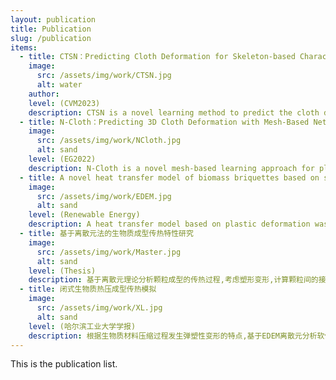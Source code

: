 ```yaml
---
layout: publication
title: Publication
slug: /publication
items:
  - title: CTSN：Predicting Cloth Deformation for Skeleton-based Characters with a Two-stream Skinning Network
    image:
      src: /assets/img/work/CTSN.jpg
      alt: water
    author: 
    level: (CVM2023)
    description: CTSN is a novel learning method to predict the cloth deformation for skeleton-based characters with a two-stream network. The characters processed are not limited to humans, and can be other skeletal-based representations of non-human targets such as fish or pets. 
  - title: N-Cloth：Predicting 3D Cloth Deformation with Mesh-Based Networks
    image:
      src: /assets/img/work/NCloth.jpg
      alt: sand
    level: (EG2022)
    description: N-Cloth is a novel mesh-based learning approach for plausible 3D cloth deformation prediction. N-Cloth can handle cloth or obstacles represented by triangle meshes with arbitrary topologies. Graph convolution is used to transform the cloth and object meshes into a latent space to reduce the non-linearity in the mesh space.
  - title: A novel heat transfer model of biomass briquettes based on secondary development in EDEM
    image:
      src: /assets/img/work/EDEM.jpg
      alt: sand
    level: (Renewable Energy)
    description: A heat transfer model based on plastic deformation was constructed in the EDEM by discrete element method at the grain scale. The prediction performance of the model was validated by comparing the temperature evolution in simulation with the experimental values.
  - title: 基于离散元法的生物质成型传热特性研究
    image:
      src: /assets/img/work/Master.jpg
      alt: sand
    level: (Thesis)
    description: 基于离散元理论分析颗粒成型的传热过程,考虑塑形变形,计算颗粒间的接触力;分别对生物质颗粒与模具间和两个颗粒间的传热情况进行建模分析,并考虑用Verlet方法对传热过程进行迭代计算。用C++实现颗粒的力学和传热模型,二次开发EDEM API接口,对成型传热过程进行离散元数值模拟。
  - title: 闭式生物质热压成型传热模拟
    image:
      src: /assets/img/work/XL.jpg
      alt: sand
    level: (哈尔滨工业大学学报)
    description: 根据生物质材料压缩过程发生弹塑性变形的特点,基于EDEM离散元分析软件,建立生物质热压过程中接触模型和传热模型,设计API接口二次开发程序,在不同模具直径和保压时间等工艺参数条件下对闭式生物质热压成型传热过程进行仿真分析。
---
```


This is the publication list.
<br />
<br />
